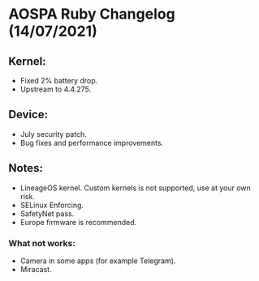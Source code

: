 # AOSPA Ruby Changelog (14/07/2021)

## Kernel:
* Fixed 2% battery drop.
* Upstream to 4.4.275.

## Device:
* July security patch.
* Bug fixes and performance improvements.

## Notes:
* LineageOS kernel. Custom kernels is not supported, use at your own risk.
* SELinux Enforcing.
* SafetyNet pass.
* Europe firmware is recommended.

### What not works:
* Camera in some apps (for example Telegram).
* Miracast.
